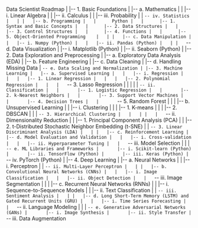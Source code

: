 Data Scientist Roadmap
|
|-- 1. Basic Foundations
|   |-- a. Mathematics
|   |   |-- i. Linear Algebra
|   |   |-- ii. Calculus
|   |   |-- iii. Probability
|   |   `-- iv. Statistics
|   |
|   |-- b. Programming
|   |      Python
|   |      |-- 1. Syntax and Basic Concepts
|   |      |-- 2. Data Structures
|   |      |-- 3. Control Structures
|   |      |-- 4. Functions
|   |      |-- 5. Object-Oriented Programming   
|   |
|   |-- c. Data Manipulation
|   |   |-- i. Numpy (Python)
|   |   |-- ii. Pandas (Python)
|   |
|   `-- d. Data Visualization
|       |-- i. Matplotlib (Python)
|       |-- ii. Seaborn (Python)
|
|-- 2. Data Exploration and Preprocessing
|   |-- a. Exploratory Data Analysis (EDA)
|   |-- b. Feature Engineering
|   |-- c. Data Cleaning
|   |-- d. Handling Missing Data
|   `-- e. Data Scaling and Normalization
|
|-- 3. Machine Learning
|   |-- a. Supervised Learning
|   |   |-- i. Regression
|   |   |   |-- 1. Linear Regression
|   |   |   |-- 2. Polynomial Regression
|   |   |   `-- 3. Lasso Regression 
|   |   |
|   |   `-- ii. Classification
|   |       |-- 1. Logistic Regression
|   |       |-- 2. k-Nearest Neighbors
|   |       |-- 3. Support Vector Machines
|   |       |-- 4. Decision Trees
|   |       `-- 5. Random Forest
|   |
|   |-- b. Unsupervised Learning
|   |   |-- i. Clustering
|   |   |   |-- 1. K-means
|   |   |   |-- 2. DBSCAN
|   |   |   `-- 3. Hierarchical Clustering
|   |   |
|   |   `-- ii. Dimensionality Reduction
|   |       |-- 1. Principal Component Analysis (PCA)
|   |       |-- 2. t-Distributed Stochastic Neighbor Embedding (t-SNE)
|   |       `-- 3. Linear Discriminant Analysis (LDA)
|   |
|   |-- c. Reinforcement Learning
|   |-- d. Model Evaluation and Validation
|   |   |-- i. Cross-validation
|   |   |-- ii. Hyperparameter Tuning
|   |   `-- iii. Model Selection
|   |
|   `-- e. ML Libraries and Frameworks
|       |-- i. Scikit-learn (Python)
|       |-- ii. TensorFlow (Python)
|       |-- iii. Keras (Python)
|       `-- iv. PyTorch (Python)
|
|-- 4. Deep Learning
|   |-- a. Neural Networks
|   |   |-- i. Perceptron
|   |   `-- ii. Multi-Layer Perceptron
|   |
|   |-- b. Convolutional Neural Networks (CNNs)
|   |   |-- i. Image Classification
|   |   |-- ii. Object Detection
|   |   `-- iii. Image Segmentation
|   |
|   |-- c. Recurrent Neural Networks (RNNs)
|   |   |-- i. Sequence-to-Sequence Models
|   |   |-- ii. Text Classification
|   |   `-- iii. Sentiment Analysis
|   |
|   |-- d. Long Short-Term Memory (LSTM) and Gated Recurrent Units (GRU)
|   |   |-- i. Time Series Forecasting
|   |   `-- ii. Language Modeling
|   |
|   `-- e. Generative Adversarial Networks (GANs)
|       |-- i. Image Synthesis
|       |-- ii. Style Transfer
|       `-- iii. Data Augmentation

